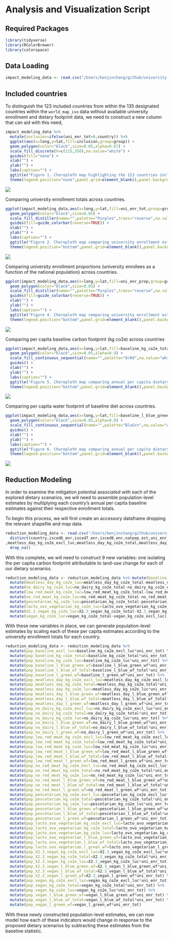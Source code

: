 Analysis and Visualization Script
================

## Required Packages

``` r
library(tidyverse)
library(RColorBrewer)
library(colorspace)
```

## Data Loading

``` r
impact_modeling_data <- read.csv("/Users/kenjinchang/github/university-dining-impact-model/data/impact-modeling-data.csv")
```

## Included countries

To distinguish the 123 included countries from within the 135 designated
countries within the `world_map_iso` data without available university
enrollment and dietary footprint data, we need to construct a new column
that can aid with this need,

``` r
impact_modeling_data %>%
  mutate(inclusion=ifelse(uni_enr_tot>0,country)) %>%
  ggplot(aes(x=long,y=lat,fill=inclusion,group=group)) + 
  geom_polygon(color="black",size=0.05,alpha=0.67) +
  scale_fill_discrete(h=c(115,350),na.value="white") +
  guides(fill="none") +
  xlab("") + 
  ylab("") +
  labs(caption="") +
  ggtitle("Figure 1. Choropleth map highlighting the 123 countries included in our analyses.") +
  theme(legend.position="none",panel.grid=element_blank(),panel.background=element_rect(fill="aliceblue"),panel.border=element_rect(fill=NA),axis.text=element_blank(),axis.ticks=element_blank())
```

![](analysis-script_files/figure-gfm/unnamed-chunk-3-1.png)<!-- -->

Comparing university enrollment totals across countries.

``` r
ggplot(impact_modeling_data,aes(x=long,y=lat,fill=uni_enr_tot,group=group)) + 
  geom_polygon(color="black",size=0.05) + 
  scale_fill_distiller(name="",palette="Purples",trans="reverse",na.value="white",labels=scales::comma) +
  guides(fill=guide_colorbar(reverse=TRUE)) + 
  xlab("") + 
  ylab("") +
  labs(caption="") +
  ggtitle("Figure 2. Choropleth map comparing university enrollment estimates across the 123 included countries.") +
  theme(legend.position="bottom",panel.grid=element_blank(),panel.background=element_rect(fill="aliceblue"),panel.border=element_rect(fill=NA),axis.text=element_blank(),axis.ticks=element_blank(),legend.key.width=unit(2,"cm"))
```

![](analysis-script_files/figure-gfm/unnamed-chunk-4-1.png)<!-- -->

Comparing university enrollment proportions (university enrollees as a
function of the national population) across countries.

``` r
ggplot(impact_modeling_data,aes(x=long,y=lat,fill=uni_enr_prop,group=group)) + 
  geom_polygon(color="black",size=0.05) + 
  scale_fill_distiller(name="",palette="Purples",trans="reverse",na.value="white",labels=scales::percent) +
  guides(fill=guide_colorbar(reverse=TRUE)) + 
  xlab("") + 
  ylab("") +
  labs(caption="") +
  ggtitle("Figure 4. Choropleth map comparing university enrollment estimates as a proportion of their respective national populations across the 123 included countries.") +
  theme(legend.position="bottom",panel.grid=element_blank(),panel.background=element_rect(fill="aliceblue"),panel.border=element_rect(fill=NA),axis.text=element_blank(),axis.ticks=element_blank(),legend.key.width=unit(2,"cm"))
```

![](analysis-script_files/figure-gfm/unnamed-chunk-5-1.png)<!-- -->

Comparing per capita baseline carbon footprint (kg co2e) across
countries

``` r
ggplot(impact_modeling_data,aes(x=long,y=lat,fill=baseline_kg_co2e_total,group=group)) + 
  geom_polygon(color="black",size=0.05,alpha=0.9) + 
  scale_fill_continuous_sequential(name="",palette="OrRd",na.value="white",labels=scales::comma) +
  guides() +
  xlab("") + 
  ylab("") +
  labs(caption="") +
  ggtitle("Figure 5. Choropleth map comparing annual per capita dietary greenhouse gas estimates (kg CO2e) at baseline across the 123 included countries.") +
  theme(legend.position="bottom",panel.grid=element_blank(),panel.background=element_rect(fill="aliceblue"),panel.border=element_rect(fill=NA),axis.text=element_blank(),axis.ticks=element_blank(),legend.key.width=unit(2,"cm"))
```

![](analysis-script_files/figure-gfm/unnamed-chunk-6-1.png)<!-- -->

Comparing per capita water footprint of baseline diet across countries.

``` r
ggplot(impact_modeling_data,aes(x=long,y=lat,fill=baseline_l_blue_green_wf,group=group)) + 
  geom_polygon(color="black",size=0.05,alpha=0.9) + 
  scale_fill_continuous_sequential(name="",palette="BluGrn",na.value="white",labels=scales::comma) +
  guides() +
  xlab("") + 
  ylab("") +
  labs(caption="") +
  ggtitle("Figure 6. Choropleth map comparing annual per capita dietary water footprint (L) at baseline across the 123 included countries.") +
  theme(legend.position="bottom",panel.grid=element_blank(),panel.background=element_rect(fill="aliceblue"),panel.border=element_rect(fill=NA),axis.text=element_blank(),axis.ticks=element_blank(),legend.key.width=unit(2,"cm"))
```

![](analysis-script_files/figure-gfm/unnamed-chunk-7-1.png)<!-- -->

## Reduction Modeling

In order to examine the mitigation potential associated with each of the
explored dietary scenarios, we will need to assemble population-level
estimates by multiplying each country’s annual per capita baseline
estimates against their respective enrollment totals.

To begin this process, we will first create an accessory dataframe
dropping the relevant shapefile and map data.

``` r
reduction_modeling_data <- read.csv("/Users/kenjinchang/github/university-dining-impact-model/data/impact-modeling-data.csv") %>%
  distinct(country,isced6_enr,isced7_enr,isced8_enr,natpop_est,uni_enr_tot,uni_enr_prop,baseline_kg_co2e_excl_luc,baseline_kg_co2e_total,baseline_l_blue_green_wf,baseline_l_blue_wf_total,baseline_l_green_wf
,meatless_day_kg_co2e_excl_luc,meatless_day_kg_co2e_total,meatless_day_l_blue_green_wf,meatless_day_l_blue_wf_total,meatless_day_l_green_wf,no_dairy_kg_co2e_excl_luc,no_dairy_kg_co2e_total,no_dairy_l_blue_green_wf,no_dairy_l_blue_wf_total,no_dairy_l_green_wf,low_red_meat_kg_co2e_excl_luc,low_red_meat_kg_co2e_total,low_red_meat_l_blue_green_wf,low_red_meat_l_blue_wf_total,low_red_meat_l_green_wf,no_red_meat_kg_co2e_excl_luc,no_red_meat_kg_co2e_total,no_red_meat_l_blue_green_wf,no_red_meat_l_blue_wf_total,no_red_meat_l_green_wf,pescetarian_kg_co2e_excl_luc,pescetarian_kg_co2e_total,pescetarian_l_blue_green_wf,pescetarian_l_blue_wf_total,pescetarian_l_green_wf,lacto_ovo_vegetarian_kg_co2e_excl_luc,lacto_ovo_vegetarian_kg_co2e_total,lacto_ovo_vegetarian_l_blue_green_wf,lacto_ovo_vegetarian_l_blue_wf_total,lacto_ovo_vegetarian_l_green_wf,X2.3_vegan_kg_co2e_excl_luc,X2.3_vegan_kg_co2e_total,X2.3_vegan_l_blue_green_wf,X2.3_vegan_l_blue_wf_total,X2.3_vegan_l_green_wf,vegan_kg_co2e_excl_luc,vegan_kg_co2e_total,vegan_l_blue_green_wf,vegan_l_blue_wf_total,vegan_l_green_wf) %>%
  drop_na()
```

With this complete, we will need to construct 9 new variables: one
isolating the per capita carbon footprint attributable to land-use
change for each of our dietary scenarios.

``` r
reduction_modeling_data <- reduction_modeling_data %>% mutate(baseline_kg_co2e_luc=baseline_kg_co2e_total-baseline_kg_co2e_excl_luc) %>%
  mutate(meatless_day_kg_co2e_luc=meatless_day_kg_co2e_total-meatless_day_kg_co2e_excl_luc) %>%
  mutate(no_dairy_kg_co2e_luc=no_dairy_kg_co2e_total-no_dairy_kg_co2e_excl_luc) %>%
  mutate(low_red_meat_kg_co2e_luc=low_red_meat_kg_co2e_total-low_red_meat_kg_co2e_excl_luc) %>%
  mutate(no_red_meat_kg_co2e_luc=no_red_meat_kg_co2e_total-no_red_meat_kg_co2e_excl_luc) %>%
  mutate(pescetarian_kg_co2e_luc=pescetarian_kg_co2e_total-pescetarian_kg_co2e_excl_luc) %>%
  mutate(lacto_ovo_vegetarian_kg_co2e_luc=lacto_ovo_vegetarian_kg_co2e_total-lacto_ovo_vegetarian_kg_co2e_excl_luc) %>%
  mutate(X2.3_vegan_kg_co2e_luc=X2.3_vegan_kg_co2e_total-X2.3_vegan_kg_co2e_excl_luc) %>%
  mutate(vegan_kg_co2e_luc=vegan_kg_co2e_total-vegan_kg_co2e_excl_luc)
```

With these new variables in place, we can generate population-level
estimates by scaling each of these per capita estimates according to the
university enrollment totals for each country.

``` r
reduction_modeling_data <- reduction_modeling_data %>%
  mutate(pop_baseline_excl_luc=baseline_kg_co2e_excl_luc*uni_enr_tot) %>%
  mutate(pop_baseline_kg_co2e_total=baseline_kg_co2e_total*uni_enr_tot) %>%
  mutate(pop_baseline_kg_co2e_luc=baseline_kg_co2e_luc*uni_enr_tot) %>%
  mutate(pop_baseline_l_blue_green_wf=baseline_l_blue_green_wf*uni_enr_tot) %>%
  mutate(pop_baseline_l_blue_wf_total=baseline_l_blue_wf_total*uni_enr_tot) %>%
  mutate(pop_baseline_l_green_wf=baseline_l_green_wf*uni_enr_tot) %>%
  mutate(pop_meatless_day_kg_co2e_excl_luc=meatless_day_kg_co2e_excl_luc*uni_enr_tot) %>%
  mutate(pop_meatless_day_kg_co2e_total=meatless_day_kg_co2e_total*uni_enr_tot) %>%
  mutate(pop_meatless_day_kg_co2e_luc=meatless_day_kg_co2e_luc*uni_enr_tot) %>%
  mutate(pop_meatless_day_l_blue_green_wf=meatless_day_l_blue_green_wf*uni_enr_tot) %>%
  mutate(pop_meatless_day_l_blue_wf_total=meatless_day_l_blue_wf_total*uni_enr_tot) %>%
  mutate(pop_meatless_day_l_green_wf=meatless_day_l_green_wf*uni_enr_tot) %>%
  mutate(pop_no_dairy_kg_co2e_excl_luc=no_dairy_kg_co2e_excl_luc*uni_enr_tot) %>%
  mutate(pop_no_dairy_kg_co2e_total=no_dairy_kg_co2e_total*uni_enr_tot) %>%
  mutate(pop_no_dairy_kg_co2e_luc=no_dairy_kg_co2e_luc*uni_enr_tot) %>%
  mutate(pop_no_dairy_l_blue_green_wf=no_dairy_l_blue_green_wf*uni_enr_tot) %>%
  mutate(pop_no_dairy_l_blue_wf_total=no_dairy_l_blue_wf_total*uni_enr_tot) %>%
  mutate(pop_no_dairy_l_green_wf=no_dairy_l_green_wf*uni_enr_tot) %>%
  mutate(pop_low_red_meat_kg_co2e_excl_luc=low_red_meat_kg_co2e_excl_luc*uni_enr_tot) %>%
  mutate(pop_low_red_meat_kg_co2e_total=low_red_meat_kg_co2e_total*uni_enr_tot) %>%
  mutate(pop_low_red_meat_kg_co2e_luc=low_red_meat_kg_co2e_luc*uni_enr_tot) %>%
  mutate(pop_low_red_meat_l_blue_green_wf=low_red_meat_l_blue_green_wf*uni_enr_tot) %>%
  mutate(pop_low_red_meat_l_blue_wf_total=low_red_meat_l_blue_wf_total*uni_enr_tot) %>%
  mutate(pop_low_red_meat_l_green_wf=low_red_meat_l_green_wf*uni_enr_tot) %>%
  mutate(pop_no_red_meat_kg_co2e_excl_luc=no_red_meat_kg_co2e_excl_luc*uni_enr_tot) %>%
  mutate(pop_no_red_meat_kg_co2e_total=no_red_meat_kg_co2e_total*uni_enr_tot) %>%
  mutate(pop_no_red_meat_kg_co2e_luc=no_red_meat_kg_co2e_luc*uni_enr_tot) %>%
  mutate(pop_no_red_meat_l_blue_green_wf=no_red_meat_l_blue_green_wf*uni_enr_tot) %>%
  mutate(pop_no_red_meat_l_blue_wf_total=no_red_meat_l_blue_wf_total*uni_enr_tot) %>%
  mutate(pop_no_red_meat_l_green_wf=no_red_meat_l_green_wf*uni_enr_tot) %>%
  mutate(pop_pescetarian_kg_co2e_excl_luc=pescetarian_kg_co2e_excl_luc*uni_enr_tot) %>%
  mutate(pop_pescetarian_kg_co2e_total=pescetarian_kg_co2e_total*uni_enr_tot) %>%
  mutate(pop_pescetarian_kg_co2e_luc=pescetarian_kg_co2e_luc*uni_enr_tot) %>%
  mutate(pop_pescetarian_l_blue_green_wf=pescetarian_l_blue_green_wf*uni_enr_tot) %>%
  mutate(pop_pescetarian_l_blue_wf_total=pescetarian_l_blue_wf_total*uni_enr_tot) %>%
  mutate(pop_pescetarian_l_green_wf=pescetarian_l_green_wf*uni_enr_tot) %>%
  mutate(pop_lacto_ovo_vegetarian_kg_co2e_excl_luc=lacto_ovo_vegetarian_kg_co2e_excl_luc*uni_enr_tot) %>%
  mutate(pop_lacto_ovo_vegetarian_kg_co2e_total=lacto_ovo_vegetarian_kg_co2e_total*uni_enr_tot) %>%
  mutate(pop_lacto_ovo_vegetarian_kg_co2e_luc=lacto_ovo_vegetarian_kg_co2e_luc*uni_enr_tot) %>%
  mutate(pop_lacto_ovo_vegetarian_l_blue_green_wf=lacto_ovo_vegetarian_l_blue_green_wf*uni_enr_tot) %>%
  mutate(pop_lacto_ovo_vegetarian_l_blue_wf_total=lacto_ovo_vegetarian_l_blue_wf_total*uni_enr_tot) %>%
  mutate(pop_lacto_ovo_vegetarian_l_green_wf=lacto_ovo_vegetarian_l_green_wf*uni_enr_tot) %>%
  mutate(pop_X2.3_vegan_kg_co2e_excl_luc=X2.3_vegan_kg_co2e_excl_luc*uni_enr_tot) %>%
  mutate(pop_X2.3_vegan_kg_co2e_total=X2.3_vegan_kg_co2e_total*uni_enr_tot) %>%
  mutate(pop_X2.3_vegan_kg_co2e_luc=X2.3_vegan_kg_co2e_luc*uni_enr_tot) %>%
  mutate(pop_X2.3_vegan_l_blue_green_wf=X2.3_vegan_l_blue_green_wf*uni_enr_tot) %>%
  mutate(pop_X2.3_vegan_l_blue_wf_total=X2.3_vegan_l_blue_wf_total*uni_enr_tot) %>%
  mutate(pop_X2.3_vegan_l_green_wf=X2.3_vegan_l_green_wf*uni_enr_tot) %>%
  mutate(pop_vegan_kg_co2e_excl_luc=vegan_kg_co2e_excl_luc*uni_enr_tot) %>%
  mutate(pop_vegan_kg_co2e_total=vegan_kg_co2e_total*uni_enr_tot) %>%
  mutate(pop_vegan_kg_co2e_luc=vegan_kg_co2e_luc*uni_enr_tot) %>%
  mutate(pop_vegan_l_blue_green_wf=vegan_l_blue_green_wf*uni_enr_tot) %>%
  mutate(pop_vegan_l_blue_wf_total=vegan_l_blue_wf_total*uni_enr_tot) %>%
  mutate(pop_vegan_l_green_wf=vegan_l_green_wf*uni_enr_tot)
```

With these newly constructed population-level estimates, we can now
model how each of these indicators would change in response to the
proposed dietary scenarios by subtracting these estimates from the
baseline statistic.
